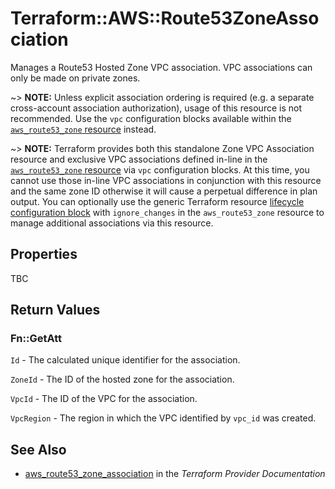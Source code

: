 # Terraform::AWS::Route53ZoneAssociation

Manages a Route53 Hosted Zone VPC association. VPC associations can only be made on private zones.

~> **NOTE:** Unless explicit association ordering is required (e.g. a separate cross-account association authorization), usage of this resource is not recommended. Use the `vpc` configuration blocks available within the [`aws_route53_zone` resource](/docs/providers/aws/r/route53_zone.html) instead.

~> **NOTE:** Terraform provides both this standalone Zone VPC Association resource and exclusive VPC associations defined in-line in the [`aws_route53_zone` resource](/docs/providers/aws/r/route53_zone.html) via `vpc` configuration blocks. At this time, you cannot use those in-line VPC associations in conjunction with this resource and the same zone ID otherwise it will cause a perpetual difference in plan output. You can optionally use the generic Terraform resource [lifecycle configuration block](/docs/configuration/resources.html#lifecycle) with `ignore_changes` in the `aws_route53_zone` resource to manage additional associations via this resource.

## Properties

TBC

## Return Values

### Fn::GetAtt

`Id` - The calculated unique identifier for the association.

`ZoneId` - The ID of the hosted zone for the association.

`VpcId` - The ID of the VPC for the association.

`VpcRegion` - The region in which the VPC identified by `vpc_id` was created.

## See Also

* [aws_route53_zone_association](https://www.terraform.io/docs/providers/aws/r/route53_zone_association.html) in the _Terraform Provider Documentation_